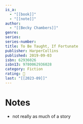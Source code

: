 ```yaml
---
is_a:
  - "[[book]]"
  - "[[note]]"
author:
  - "[[Becky Chambers]]"
genre: 
series: 
series-number: 
title: To Be Taught, If Fortunate
publisher: HarperCollins
published: 2019-09-03
isbn: 62936026
isbn13: 9780062936028
category: Fiction
rating: 🤞
last: "[[2023-09]]"
---
```

# Notes
- not really as much of a story
